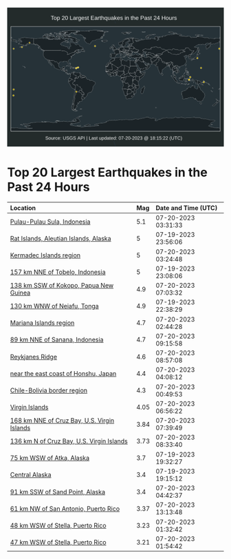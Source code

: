![Map](./map.png)

# Top 20 Largest Earthquakes in the Past 24 Hours

| Location | Mag | Date and Time (UTC) |
|:---|:---|:---|
| [Pulau-Pulau Sula, Indonesia](https://earthquake.usgs.gov/earthquakes/eventpage/us7000kh0v) | 5.1 | 07-20-2023 03:31:33 |
| [Rat Islands, Aleutian Islands, Alaska](https://earthquake.usgs.gov/earthquakes/eventpage/us7000kgzy) | 5 | 07-19-2023 23:56:06 |
| [Kermadec Islands region](https://earthquake.usgs.gov/earthquakes/eventpage/us7000kh0t) | 5 | 07-20-2023 03:24:48 |
| [157 km NNE of Tobelo, Indonesia](https://earthquake.usgs.gov/earthquakes/eventpage/us7000kgzn) | 5 | 07-19-2023 23:08:06 |
| [138 km SSW of Kokopo, Papua New Guinea](https://earthquake.usgs.gov/earthquakes/eventpage/us7000kh1j) | 4.9 | 07-20-2023 07:03:32 |
| [130 km WNW of Neiafu, Tonga](https://earthquake.usgs.gov/earthquakes/eventpage/us7000kgzi) | 4.9 | 07-19-2023 22:38:29 |
| [Mariana Islands region](https://earthquake.usgs.gov/earthquakes/eventpage/us7000kh0n) | 4.7 | 07-20-2023 02:44:28 |
| [89 km NNE of Sanana, Indonesia](https://earthquake.usgs.gov/earthquakes/eventpage/us7000kh32) | 4.7 | 07-20-2023 09:15:58 |
| [Reykjanes Ridge](https://earthquake.usgs.gov/earthquakes/eventpage/us7000kh2y) | 4.6 | 07-20-2023 08:57:08 |
| [near the east coast of Honshu, Japan](https://earthquake.usgs.gov/earthquakes/eventpage/us7000kh0y) | 4.4 | 07-20-2023 04:08:12 |
| [Chile-Bolivia border region](https://earthquake.usgs.gov/earthquakes/eventpage/us7000kh0a) | 4.3 | 07-20-2023 00:49:53 |
| [Virgin Islands](https://earthquake.usgs.gov/earthquakes/eventpage/pr2023201000) | 4.05 | 07-20-2023 06:56:22 |
| [168 km NNE of Cruz Bay, U.S. Virgin Islands](https://earthquake.usgs.gov/earthquakes/eventpage/pr2023201001) | 3.84 | 07-20-2023 07:39:49 |
| [136 km N of Cruz Bay, U.S. Virgin Islands](https://earthquake.usgs.gov/earthquakes/eventpage/pr2023201002) | 3.73 | 07-20-2023 08:33:40 |
| [75 km WSW of Atka, Alaska](https://earthquake.usgs.gov/earthquakes/eventpage/ak023972yyto) | 3.7 | 07-19-2023 19:32:27 |
| [Central Alaska](https://earthquake.usgs.gov/earthquakes/eventpage/ak023972vvz7) | 3.4 | 07-19-2023 19:15:12 |
| [91 km SSW of Sand Point, Alaska](https://earthquake.usgs.gov/earthquakes/eventpage/us7000kh10) | 3.4 | 07-20-2023 04:42:37 |
| [61 km NW of San Antonio, Puerto Rico](https://earthquake.usgs.gov/earthquakes/eventpage/pr71418603) | 3.37 | 07-20-2023 13:13:48 |
| [48 km WSW of Stella, Puerto Rico](https://earthquake.usgs.gov/earthquakes/eventpage/pr71418498) | 3.23 | 07-20-2023 01:32:42 |
| [47 km WSW of Stella, Puerto Rico](https://earthquake.usgs.gov/earthquakes/eventpage/pr71418513) | 3.21 | 07-20-2023 01:54:42 |
